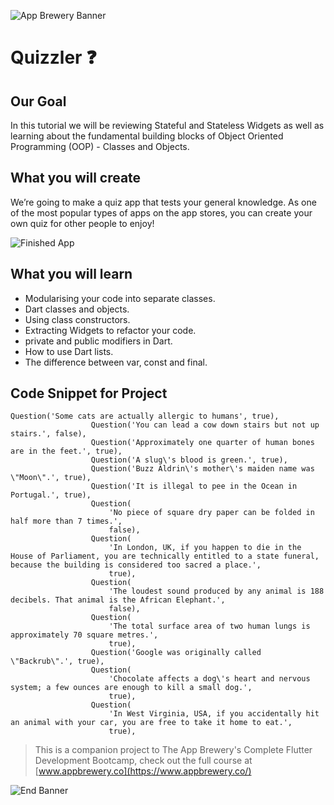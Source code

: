 ![App Brewery Banner](https://github.com/londonappbrewery/Images/blob/master/AppBreweryBanner.png)


# Quizzler ❓

## Our Goal

In this tutorial we will be reviewing Stateful and Stateless Widgets as well as learning about the fundamental building blocks of Object Oriented Programming (OOP) - Classes and Objects. 


## What you will create

We’re going to make a quiz app that tests your general knowledge. As one of the most popular types of apps on the app stores, you can create your own quiz for other people to enjoy!

![Finished App](https://github.com/londonappbrewery/Images/blob/master/quizzler-demo.gif)

## What you will learn

- Modularising your code into separate classes.
- Dart classes and objects.
- Using class constructors.
- Extracting Widgets to refactor your code.
- private and public modifiers in Dart.
- How to use Dart lists.
- The difference between var, const and final.

## Code Snippet for Project

```
Question('Some cats are actually allergic to humans', true),
                  Question('You can lead a cow down stairs but not up stairs.', false),
                  Question('Approximately one quarter of human bones are in the feet.', true),
                  Question('A slug\'s blood is green.', true),
                  Question('Buzz Aldrin\'s mother\'s maiden name was \"Moon\".', true),
                  Question('It is illegal to pee in the Ocean in Portugal.', true),
                  Question(
                      'No piece of square dry paper can be folded in half more than 7 times.',
                      false),
                  Question(
                      'In London, UK, if you happen to die in the House of Parliament, you are technically entitled to a state funeral, because the building is considered too sacred a place.',
                      true),
                  Question(
                      'The loudest sound produced by any animal is 188 decibels. That animal is the African Elephant.',
                      false),
                  Question(
                      'The total surface area of two human lungs is approximately 70 square metres.',
                      true),
                  Question('Google was originally called \"Backrub\".', true),
                  Question(
                      'Chocolate affects a dog\'s heart and nervous system; a few ounces are enough to kill a small dog.',
                      true),
                  Question(
                      'In West Virginia, USA, if you accidentally hit an animal with your car, you are free to take it home to eat.',
                      true),

```


>This is a companion project to The App Brewery's Complete Flutter Development Bootcamp, check out the full course at [www.appbrewery.co](https://www.appbrewery.co/)

![End Banner](https://github.com/londonappbrewery/Images/blob/master/readme-end-banner.png)
